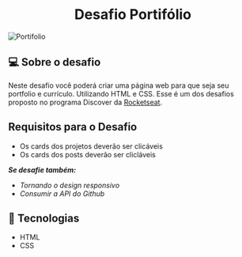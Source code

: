 <h1 align="center">Desafio Portifólio</h1>

<img src="./assets/Portifolio.png" alt="Portifolio" />

## 💻 Sobre o desafio

Neste desafio você poderá criar uma página web para que seja seu portfolio e currículo. Utilizando HTML e CSS.
Esse é um dos desafios proposto no programa Discover da [Rocketseat](https://rocketseat.com.br/discover).

## Requisitos para o Desafio

- Os cards dos projetos deverão ser clicáveis
- Os cards dos posts deverão ser clicláveis

**_Se desafie também:_**

- _Tornando o design responsivo_
- _Consumir a API do Github_

## :rocket: Tecnologias

- HTML
- CSS
